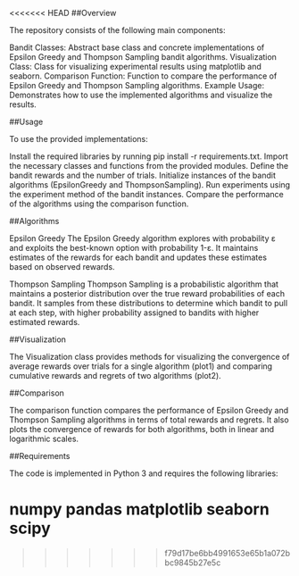 <<<<<<< HEAD
##Overview

The repository consists of the following main components:

Bandit Classes: Abstract base class and concrete implementations of Epsilon Greedy and Thompson Sampling bandit algorithms.
Visualization Class: Class for visualizing experimental results using matplotlib and seaborn.
Comparison Function: Function to compare the performance of Epsilon Greedy and Thompson Sampling algorithms.
Example Usage: Demonstrates how to use the implemented algorithms and visualize the results.

##Usage

To use the provided implementations:

Install the required libraries by running pip install -r requirements.txt.
Import the necessary classes and functions from the provided modules.
Define the bandit rewards and the number of trials.
Initialize instances of the bandit algorithms (EpsilonGreedy and ThompsonSampling).
Run experiments using the experiment method of the bandit instances.
Compare the performance of the algorithms using the comparison function.

##Algorithms

Epsilon Greedy
The Epsilon Greedy algorithm explores with probability ε and exploits the best-known option with probability 1-ε. It maintains estimates of the rewards for each bandit and updates these estimates based on observed rewards.

Thompson Sampling
Thompson Sampling is a probabilistic algorithm that maintains a posterior distribution over the true reward probabilities of each bandit. It samples from these distributions to determine which bandit to pull at each step, with higher probability assigned to bandits with higher estimated rewards.

##Visualization

The Visualization class provides methods for visualizing the convergence of average rewards over trials for a single algorithm (plot1) and comparing cumulative rewards and regrets of two algorithms (plot2).

##Comparison

The comparison function compares the performance of Epsilon Greedy and Thompson Sampling algorithms in terms of total rewards and regrets. It also plots the convergence of rewards for both algorithms, both in linear and logarithmic scales.

##Requirements

The code is implemented in Python 3 and requires the following libraries:

numpy
pandas
matplotlib
seaborn
scipy
=======

>>>>>>> f79d17be6bb4991653e65b1a072bbc9845b27e5c
